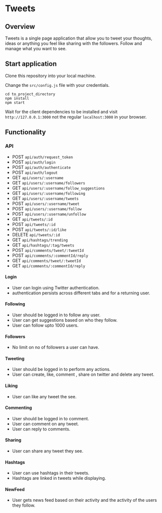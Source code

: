 # Tweets

## Overview

Tweets is a single page application that allow you to tweet your thoughts, ideas or anything you feel like sharing with the followers. Follow and manage what you want to see.

## Start application

Clone this repository into your local machine.

Change the `src/config.js` file with your credentials.  

```
cd to_project_directory
npm install
npm start
```


Wait for the client dependencies to be installed and
visit `http://127.0.0.1:3000` not the regular `localhost:3000` in your browser.


## Functionality

### API

* POST `api/auth/request_token`
* POST `api/auth/login`
* POST `api/auth/authenticate`
* POST `api/auth/logout`
* GET  `api/users/:username`
* GET  `api/users/:username/followers`
* GET  `api/users/:username/follow_suggestions`
* GET  `api/users/:username/following`
* GET  `api/users/:username/tweets`
* POST `api/users/:username/tweet`
* POST `api/users/:username/follow`
* POST `api/users/:username/unfollow`
* GET  `api/tweets/:id`
* POST `api/tweets/:id`
* POST `api/tweets/:id/like`
* DELETE `api/tweets/:id`
* GET  `api/hashtags/trending`
* GET  `api/hashtags/:tag/tweets`
* POST `api/comments/tweet/:tweetId`
* POST `api/comments/:commentId/reply`
* GET  `api/comments/tweet/:tweetId`
* GET  `api/comments/:commentId/reply`

#### Login

* User can login using Twitter authentication.
* authentication persists across different tabs and for a returning user.

#### Following

* User should be logged in to follow any user.
* User can get suggestions based on who they follow.
* User can follow upto 1000 users.

#### Followers

* No limit on no of followers a user can have.

#### Tweeting

* User should be logged in to perform any actions.
* User can create, like, comment , share on twitter and delete any tweet.

#### Liking

* User can like any tweet the see.

#### Commenting

* User should be logged in to comment.
* User can comment on any tweet.
* User can reply to comments.

#### Sharing

* User can share any tweet they see.


#### Hashtags

* User can use hashtags in their tweets.
* Hashtags are linked in tweets while displaying.

#### NewFeed

* User gets news feed based on their activity and the activity of the users they follow.
